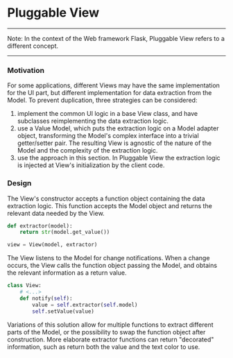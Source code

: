 # Pluggable View

-----

Note: In the context of the Web framework Flask, Pluggable View refers to a different concept.

-----

### Motivation

For some applications, different Views may have the same implementation for 
the UI part, but different implementation for data extraction from the Model.
To prevent duplication, three strategies can be considered:
1. implement the common UI logic in a base View class, and have subclasses 
  reimplementing the data extraction logic.
2. use a Value Model, which puts the extraction logic on a Model adapter object, 
   transforming the Model's complex interface into a trivial getter/setter pair. 
   The resulting View is agnostic of the nature of the Model and the complexity 
   of the extraction logic.
3. use the approach in this section. In Pluggable View the extraction logic is 
   injected at View's initialization by the client code. 

### Design

The View's constructor accepts a function object containing the data 
extraction logic. This function accepts the Model object and returns
the relevant data needed by the View.

```python
def extractor(model):
    return str(model.get_value())

view = View(model, extractor)
```

The View listens to the Model for change notifications. When a change occurs,
the View calls the function object passing the Model, and obtains the relevant
information as a return value.

```python
class View:
    # <...>
    def notify(self):
        value = self.extractor(self.model)
        self.setValue(value)
```

Variations of this solution allow for multiple functions to extract 
different parts of the Model, or the possibility to swap the function 
object after construction. More elaborate extractor functions can return 
"decorated" information, such as return both the value and the text 
color to use.
